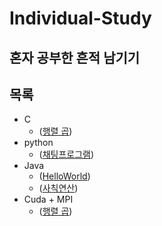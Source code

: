 # Individual-Study
## 혼자 공부한 흔적 남기기

## 목록
- C
    - ([행렬 곱](https://github.com/devsungmin/Individual-Study/blob/master/C/Matrix_Multiplication/Matrix_Multiplication/main.c))
- python
    - ([채팅프로그램](https://github.com/devsungmin/Individual-Study/tree/master/python-socket))
- Java
    - ([HelloWorld](https://github.com/devsungmin/Individual-Study/tree/master/Java-Study/HelloWorld))
    - ([사칙연산](https://github.com/devsungmin/Individual-Study/tree/master/Java-Study/ArithmeticOperation))
- Cuda + MPI
    - ([행렬 곱](https://github.com/devsungmin/Individual-Study/blob/master/Cuda/Mpi/%EC%B5%9C%EC%A2%85%EB%B3%B8/time_v1.cu))